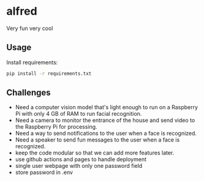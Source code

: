 # alfred
Very fun very cool

## Usage

Install requirements:
```bash
pip install -r requirements.txt
```

## Challenges

- Need a computer vision model that's light enough to run on a Raspberry Pi with only 4 GB of RAM to run facial recognition.
- Need a camera to monitor the entrance of the house and send video to the Raspberry Pi for processing.
- Need a way to send notifications to the user when a face is recognized.
- Need a speaker to send fun messages to the user when a face is recognized.
- keep the code modular so that we can add more features later.
- use github actions and pages to handle deployment
- single user webpage with only one password field
- store password in .env
